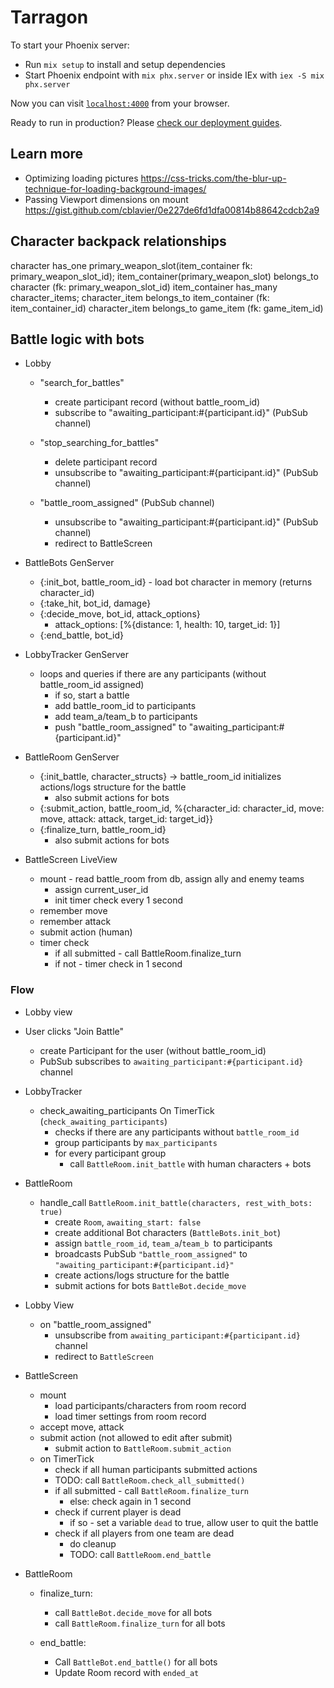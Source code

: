 # Tarragon

To start your Phoenix server:

* Run `mix setup` to install and setup dependencies
* Start Phoenix endpoint with `mix phx.server` or inside IEx with `iex -S mix phx.server`

Now you can visit [`localhost:4000`](http://localhost:4000) from your browser.

Ready to run in production? Please [check our deployment guides](https://hexdocs.pm/phoenix/deployment.html).

## Learn more

* Optimizing loading pictures https://css-tricks.com/the-blur-up-technique-for-loading-background-images/
* Passing Viewport dimensions on mount https://gist.github.com/cblavier/0e227de6fd1dfa00814b88642cdcb2a9

## Character backpack relationships

character has_one primary_weapon_slot(item_container fk: primary_weapon_slot_id);
item_container(primary_weapon_slot) belongs_to character (fk: primary_weapon_slot_id)
item_container has_many character_items;
character_item belongs_to item_container (fk: item_container_id)
character_item belongs_to game_item (fk: game_item_id)

## Battle logic with bots

* Lobby
    - "search_for_battles"
        * create participant record (without battle_room_id)
        * subscribe to "awaiting_participant:#{participant.id}" (PubSub channel)

    - "stop_searching_for_battles"
        * delete participant record
        * unsubscribe to "awaiting_participant:#{participant.id}" (PubSub channel)

    - "battle_room_assigned" (PubSub channel)
        * unsubscribe to "awaiting_participant:#{participant.id}" (PubSub channel)
        * redirect to BattleScreen

* BattleBots GenServer
    - {:init_bot, battle_room_id} - load bot character in memory (returns character_id)
    - {:take_hit, bot_id, damage}
    - {:decide_move, bot_id, attack_options}
        * attack_options: [%{distance: 1, health: 10, target_id: 1}]
    - {:end_battle, bot_id}

* LobbyTracker GenServer
    - loops and queries if there are any participants (without battle_room_id assigned)
        - if so, start a battle
        - add battle_room_id to participants
        - add team_a/team_b to participants
        - push "battle_room_assigned" to "awaiting_participant:#{participant.id}"

* BattleRoom GenServer
    - {:init_battle, character_structs} -> battle_room_id initializes actions/logs structure for the battle
        * also submit actions for bots
    - {:submit_action, battle_room_id, %{character_id: character_id, move: move, attack: attack, target_id: target_id}}
    - {:finalize_turn, battle_room_id}
        * also submit actions for bots

* BattleScreen LiveView
    - mount - read battle_room from db, assign ally and enemy teams
        - assign current_user_id
        - init timer check every 1 second
    - remember move
    - remember attack
    - submit action (human)
    - timer check
        - if all submitted - call BattleRoom.finalize_turn
        - if not - timer check in 1 second

### Flow

* Lobby view
* User clicks "Join Battle"
    - create Participant for the user (without battle_room_id)
    - PubSub subscribes to `awaiting_participant:#{participant.id}` channel

* LobbyTracker
    - check_awaiting_participants On TimerTick (`check_awaiting_participants`)
        * checks if there are any participants without `battle_room_id`
        * group participants by `max_participants`
        * for every participant group
            - call `BattleRoom.init_battle` with human characters + bots

* BattleRoom
    - handle_call `BattleRoom.init_battle(characters, rest_with_bots: true)`
        * create `Room`, `awaiting_start: false`
        * create additional Bot characters (`BattleBots.init_bot`)
        * assign `battle_room_id`, `team_a`/`team_b `to participants
        * broadcasts PubSub `"battle_room_assigned"` to `"awaiting_participant:#{participant.id}"`
        * create actions/logs structure for the battle
        * submit actions for bots `BattleBot.decide_move`

* Lobby View
    - on "battle_room_assigned"
        * unsubscribe from `awaiting_participant:#{participant.id}` channel
        * redirect to `BattleScreen`

* BattleScreen
    - mount
        * load participants/characters from room record
        * load timer settings from room record
    - accept move, attack
    - submit action (not allowed to edit after submit)
        * submit action to `BattleRoom.submit_action`
    - on TimerTick
        * check if all human participants submitted actions
        * TODO: call `BattleRoom.check_all_submitted()`
        * if all submitted - call `BattleRoom.finalize_turn`
            * else: check again in 1 second
        * check if current player is dead
            * if so - set a variable `dead` to true, allow user to quit the battle
        * check if all players from one team are dead
            * do cleanup
            * TODO: call `BattleRoom.end_battle`

* BattleRoom
    - finalize_turn:
        * call `BattleBot.decide_move` for all bots
        * call `BattleRoom.finalize_turn` for all bots

    - end_battle:
        * Call `BattleBot.end_battle()` for all bots
        * Update Room record with `ended_at`
        
